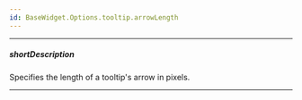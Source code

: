 ```yaml
---
id: BaseWidget.Options.tooltip.arrowLength
---
```

---
##### shortDescription
Specifies the length of a tooltip's arrow in pixels.

---
